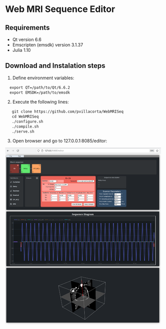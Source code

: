 # Web MRI Sequence Editor

## Requirements
- Qt version 6.6
- Emscripten (emsdk) version 3.1.37
- Julia 1.10

## Download and Instalation steps
1. Define environment variables:
```
  export QT=/path/to/Qt/6.6.2
  export EMSDK=/path/to/emsdk
```
2. Execute the following lines:
```
   git clone https://github.com/pvillacorta/WebMRISeq
   cd WebMRISeq
   ./configure.sh
   ./compile.sh
   ./serve.sh
```
3. Open browser and go to 127.0.0.1:8085/editor:
<img width="500px" src="./assets/screenshot.png"/>
